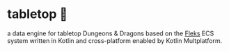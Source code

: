 # tabletop 🎲

a data engine for tabletop Dungeons & Dragons based on the [Fleks](TODO) ECS system written in Kotlin and cross-platform enabled by Kotlin Multplatform.
